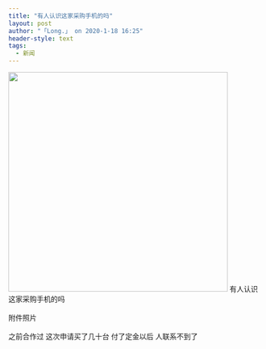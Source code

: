 ```yaml
---
title: "有人认识这家采购手机的吗"
layout: post
author: "「Long.」 on 2020-1-18 16:25"
header-style: text
tags:
  - 新闻
---
```


<head></head>
<body>
 <ignore_js_op> 
  <img aid="1328153" src="https://bbs.boniu123.cc/data/attachment/forum/202001/18/162447ygazliastlnvhsvz.png" zoomfile="data/attachment/forum/202001/18/162447ygazliastlnvhsvz.png" file="data/attachment/forum/202001/18/162447ygazliastlnvhsvz.png" width="435" inpost="1"> 
  <div class="tip tip_4 aimg_tip" id="aimg_1328153_menu" style="position: absolute; display: none" disautofocus="true"> 
   <div class="xs0"> 
    <p><strong>youdu图片20200118162233.png</strong> <em class="xg1">(85.81 KB, 下载次数: 0)</em></p> 
    <p> <a href="forum.php?mod=attachment&amp;aid=MTMyODE1M3wxZmY5OGUzYnwxNTc5MzM2NDcxfDB8NTUzNDk0&amp;nothumb=yes" target="_blank">下载附件</a> &nbsp;<a href="javascript:;" onclick="showWindow(this.id, this.getAttribute('url'), 'get', 0);" id="savephoto_1328153" url="home.php?mod=spacecp&amp;ac=album&amp;op=saveforumphoto&amp;aid=1328153&amp;handlekey=savephoto_1328153">保存到相册</a> </p> 
    <p class="xg1 y"><span title="2020-1-18 16:24">9&nbsp;分钟前</span> 上传</p> 
   </div> 
   <div class="tip_horn"></div> 
  </div> 
 </ignore_js_op> 有人认识这家采购手机的吗
 <br> 
 <br> 附件照片
 <br> 
 <br> 之前合作过 这次申请买了几十台 付了定金以后 人联系不到了 
 <br> 
 <br>
</body>


